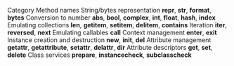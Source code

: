 Category Method names
String/bytes representation __repr__, __str__, __format__, __bytes__
Conversion to number __abs__, __bool__, __complex__, __int__, __float__, __hash__,
__index__
Emulating collections __len__, __getitem__, __setitem__, __delitem__, __contains__
Iteration __iter__, __reversed__, __next__
Emulating callables __call__
Context management __enter__, __exit__
Instance creation and destruction __new__, __init__, __del__
Attribute management __getattr__, __getattribute__, __setattr__, __delattr__, __dir__
Attribute descriptors __get__, __set__, __delete__
Class services __prepare__, __instancecheck__, __subclasscheck__